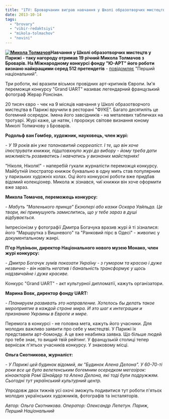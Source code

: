 ```yaml
---
title: "1TV: Броварчанин виграв навчання у Школі образотворчих мистецтв у Парижі"
date: 2013-10-14
tags: 
  - "brovary"
  - "vibir-redaktsiyi"
  - "mikola-tolmachov"
  - "novini"
---
```


**[![Микола Толмачов](https://mpz.brovary.org/wp-content/uploads/2013/10/2013-10-14_1136.png)](https://mpz.brovary.org/wp-content/uploads/2013/10/2013-10-14_1136.png)Навчання у Школі образотворчих мистецтв у Парижі - таку нагороду отримав 19 річний Микола Толмачов з Броварів. На Міжнародному конкурсі фонду "Ю-АРТ" його роботи визнано найкращими серед 512 претендетів** - [повідомляє](http://1tv.com.ua/ru/news/2013/10/12/47115) "Перший національний".

Три роботи, які вразили вісьмох провідних арт-критиків Європи. Ім'я переможця конкурсу "Grand UART" називає легендарний французький фотограф Жерар Ронсінан.

20 тисяч євро - чек на 9 місяців навчання у Школі образотворчого мистецтва в Парижі вручили в ресторані "ФУКЕ". Багато десятиліть це богемний осередок. Імена його завсідників - на металевих табличках на тротуарі. Журі каже, це натяк, і пророкує світове визнання юному Миколі Толмачову з Броварів.

**Родольф ван Гомбер, художник, науковець, член журі:**

_\- У 19 років він уже талановитий сюрреаліст. І те, що він хоче ілюструвати книжки, підштовхнуло журі до вибору - йому треба дати можливість розвиватись і навчатись у визнаних майстернях!_ 

"Ніколя, Ніколя!" - наперебій гукали журналісти переможця конкурсу. Майбутній ілюстратор книжок буквально в одну мить став популярним у паризьких художніх колах. Оці його конкурсні роботи вже придбав відомий колекціонер. Микола ж зізнався, чиї книжки він хоче оформити вже зараз.

**Микола Томачов, переможець конкурсу:**

_\- Мабуть "Маленького принца" Екзюпері або казки Оскара Уайльда. Це твори, які примушують замислитись, що у тебе зараз в душі відбувається._

Імпресіонізм у фотографії Дмитра Богачука вразив журі й ті зізналися: його "Маршрутка з Вишневого" та "Ранковий пірс в Одесі" - живопис у документальному жанрі.

**П'єр Нувіньон, директор Національного нового музею Монако, член журі конкурсу:**

_\- Дмитро Богачук зумів показати Україну - з гумором та красою і дуже незвично - він навіть негатив і банальність трансформує у щось надзвичайне і дуже красиве._

Конкурс "Grand UART" - акт культурної дипломатії, кажуть організатори.

**Марина Вовк, директор фонду UART:**

_\- Планируем развивать это направление. Хотелось бы делать такое мероприятие в каждой стране мира. И это шаг к интеграции и признанию Украины в Европе и мире._

Перемога в конкурсі - не головна мета, кажуть його учасники. Для молодих важливо заявити про себе у мистецтві. У Парижі їх представили арт-бомонду. А це вже неабияка заявка. Що більше людей про тебе знає, то вищий твій рейтинг. У французькій столиці тепер вернісаж п'ятьох учасників конкурсу. У знаковому місці.

**Ольга Скотникова, журналіст:**

_\- У Парижі цей будинок відомий, як "Будинок Алена Делона". У 60-70-ті роки все це було велетенським богемним осередком мегазірок: кіноакторів Ромі Шнайдер та Алена Делона, які тоді були подружжям. Сьогодні тут український культурний центр._

Упродовж двох тижнів усі охочі зможуть подивитися тут роботи п'ятьох молодих українських художників, фотографів та інсталяторів.

_Автор: Ольга Скотникова. Оператор: Олександр Лепетун. Париж, Перший Національний_

